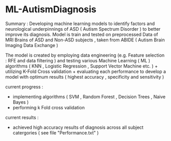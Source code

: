 # ML-AutismDiagnosis
Summary : Developing machine learning models to identify factors and neurological underpinnings of ASD ( Autism Spectrum Disorder )  to better improve its diagnosis. Model is train and tested on preprocessed Data of MRI Brains of ASD and Non-ASD subjects , taken from ABIDE ( Autism Brain Imaging Data Exchange ) 

The model is created by employing data engineering (e.g. Feature selection : RFE  and data filtering ) and  testing various Machine Learning ( ML ) algorithms ( KNN , Logistic Regression , Support Vector Machine etc. ) + utilizing K-Fold Cross validation  + evaluating each performance to develop a model with optimum results ( highest accuracy , specificity and sensitivity ) 


current progress :
- implementing  algorithms ( SVM , Random Forest , Decision Trees , Naive Bayes  ) 
- performing k Fold cross validation 


current results : 
 - achieved high accuracy results of diagnosis across all subject catergories ( see file "Performance.txt" )

